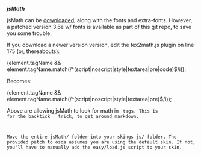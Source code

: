 ***jsMath***

jsMath can be [downloaded](http://sourceforge.net/projects/jsmath/files/), along with the fonts and extra-fonts.
However, a patched version 3.6e w/ fonts is available as part of this git repo, to save you some trouble.

If you download a newer version  version, edit the tex2math.js plugin on line 175 (or, thereabouts):

(element.tagName && element.tagName.match(/^(script|noscript|style|textarea|pre|code)$/i));

Becomes:

(element.tagName && element.tagName.match(/^(script|noscript|style|textarea|pre)$/i));

Above are allowing jsMath to look for math in <code> tags.
This is for the backtick ` trick, to get around markdown.

Move the entire jsMath/ folder into your skings js/ folder.
The provided patch to osqa assumes you are using the default skin.
If not, you'll have to manually add the easy/load.js script to your skin.